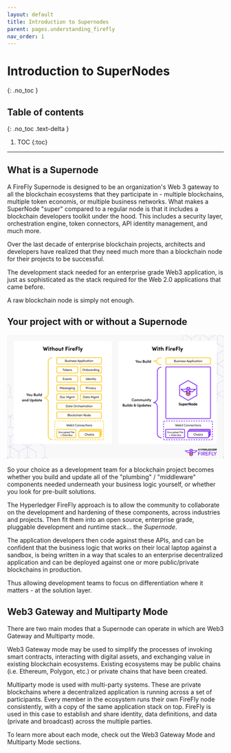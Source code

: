 ```yaml
---
layout: default
title: Introduction to Supernodes
parent: pages.understanding_firefly
nav_order: 1
---
```


# Introduction to SuperNodes
{: .no_toc }

## Table of contents
{: .no_toc .text-delta }

1. TOC
{:toc}

---

## What is a Supernode

A FireFly Supernode is designed to be an organization's Web 3 gateway to all the blockchain ecosystems that they participate in - multiple blockchains, multiple token economis, or multiple business networks. What makes a SuperNode "super" compared to a regular node is that it includes a blockchain developers toolkit under the hood. This includes a security layer, orchestration engine, token connectors, API identity management, and much more.

Over the last decade of enterprise blockchain projects, architects and developers have realized
that they need much more than a blockchain node for their projects to be successful.

The development stack needed for an enterprise grade Web3 application,
is just as sophisticated as the stack required for the Web 2.0 applications
that came before.

A raw blockchain node is simply not enough.

## Your project with or without a Supernode

![Without FireFly / with FireFly](../images/without_firefly_with_firefly1.png)

So your choice as a development team for a blockchain project becomes whether you build
and update all of the "plumbing" / "middleware" components needed underneath your business
logic yourself, or whether you look for pre-built solutions.

The Hyperledger FireFly approach is to allow the community to collaborate on the development and hardening of
these components, across industries and projects. Then fit them into an open source, enterprise grade,
pluggable development and runtime stack... the _Supernode_.

The application developers then code against these APIs, and can be confident that the business logic that works
on their local laptop against a sandbox, is being written in a way that scales to an enterprise
decentralized application and can be deployed against one or more public/private blockchains in production.

Thus allowing development teams to focus on differentiation where it matters - at the solution layer.

## Web3 Gateway and Multiparty Mode

There are two main modes that a Supernode can operate in which are Web3 Gateway and Multiparty mode.

Web3 Gateway mode may be used to simplify the processes of invoking smart contracts, interacting with digital assets, and exchanging value in existing blockchain ecosystems. Existing ecosystems may be public chains (i.e. Ethereum, Polygon, etc.) or private chains that have been created.

Multiparty mode is used with multi-party systems. These are private blockchains where a decentralized application is running across a set of participants. Every member in the ecosystem runs their own FireFly node consistently, with a copy of the same application stack on top. FireFly is used in this case to establish and share identity, data definitions, and data (private and broadcast) across the multiple parties.

To learn more about each mode, check out the Web3 Gateway Mode and Multiparty Mode sections.

